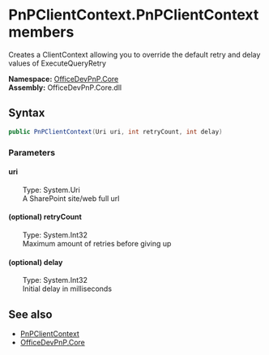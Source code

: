 # PnPClientContext.PnPClientContext members 
 Creates a ClientContext allowing you to override the default retry and delay values of ExecuteQueryRetry   

**Namespace:** [OfficeDevPnP.Core](OfficeDevPnP.Core.md)  
**Assembly:** OfficeDevPnP.Core.dll  
## Syntax
```C#
public PnPClientContext(Uri uri, int retryCount, int delay)
```
### Parameters
#### uri  
&emsp;&emsp;Type: System.Uri  
&emsp;&emsp;A SharePoint site/web full url  


#### (optional) retryCount  
&emsp;&emsp;Type: System.Int32  
&emsp;&emsp;Maximum amount of retries before giving up  


#### (optional) delay  
&emsp;&emsp;Type: System.Int32  
&emsp;&emsp;Initial delay in milliseconds  


## See also
- [PnPClientContext](OfficeDevPnP.Core.PnPClientContext.md)
- [OfficeDevPnP.Core](OfficeDevPnP.Core.md)
